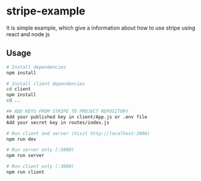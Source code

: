 # stripe-example

It is simple example, which give a information about how to use stripe using react and node js

## Usage

```bash
# Install dependencies
npm install

# Install client dependencies
cd client
npm install
cd ..

## ADD KEYS FROM STRIPE TO PROJECT REPOSITORY
Add your published key in client/App.js or .env file
Add your secret key in routes/index.js

# Run client and server (Visit http://localhost:3000)
npm run dev

# Run server only (:5000)
npm run server

# Run client only (:3000)
npm run client
```

